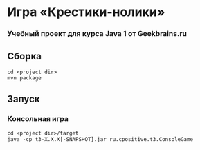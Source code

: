 # Игра «Крестики-нолики»

### Учебный проект для курса Java 1 от Geekbrains.ru

## Сборка

```
cd <project dir>
mvn package
```

## Запуск

### Консольная игра

```
cd <project dir>/target
java -cp t3-X.X.X[-SNAPSHOT].jar ru.cpositive.t3.ConsoleGame
```
